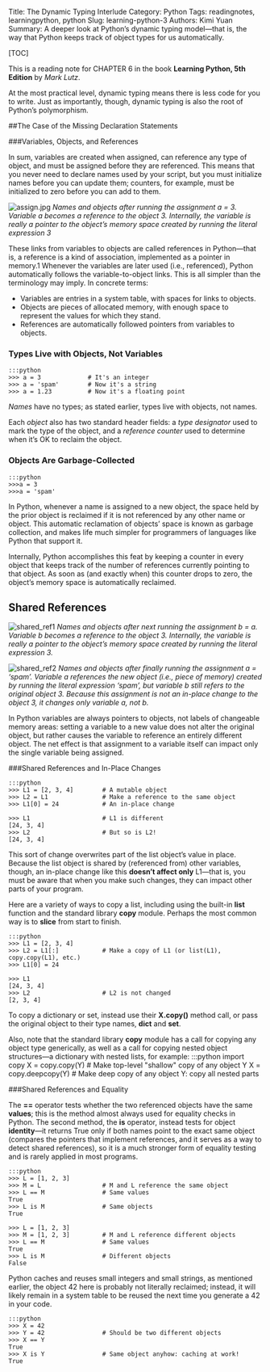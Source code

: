 Title: The Dynamic Typing Interlude
Category: Python
Tags: readingnotes, learningpython, python
Slug: learning-python-3
Authors: Kimi Yuan
Summary: A deeper look at Python’s dynamic typing model—that is, the way that Python keeps track of object types for us automatically.

[TOC]

This is a reading note for CHAPTER 6 in the book **Learning Python, 5th Edition** by *Mark Lutz*.

At the most practical level, dynamic typing means there is less code for you to write. Just as importantly, though, dynamic typing is also the root of Python’s polymorphism.

##The Case of the Missing Declaration Statements

###Variables, Objects, and References

In sum, variables are created when assigned, can reference any type of object, and must be assigned before they are referenced. This means that you never need to declare names used by your script, but you must initialize names before you can update them; counters, for example, must be initialized to zero before you can add to them.

![assign.jpg]({filename}/images/assign.jpg)
*Names and objects after running the assignment a = 3. Variable a becomes a reference to the object 3. Internally, the variable is really a pointer to the object’s memory space created by running the literal expression 3*

These links from variables to objects are called references in Python—that is, a reference is a kind of association, implemented as a pointer in memory.1 Whenever the variables are later used (i.e., referenced), Python automatically follows the variable-to-object links. This is all simpler than the terminology may imply. In concrete terms:
* Variables are entries in a system table, with spaces for links to objects.
* Objects are pieces of allocated memory, with enough space to represent the values for which they stand.
* References are automatically followed pointers from variables to objects.

### Types Live with Objects, Not Variables

    :::python
    >>> a = 3             # It's an integer
    >>> a = 'spam'        # Now it's a string
    >>> a = 1.23          # Now it's a floating point


*Names* have no types; as stated earlier, types live with objects, not names.

Each *object* also has two standard header fields: a *type designator* used to mark the type of the object, and a *reference counter* used to determine when it’s OK to reclaim the object.

### Objects Are Garbage-Collected

    :::python
    >>>a = 3
    >>>a = 'spam'

In Python, whenever a name is assigned to a new object, the space held by the prior object is reclaimed if it is not referenced by any other name or object. This automatic reclamation of objects’ space is known as garbage collection, and makes life much simpler for programmers of languages like Python that support it.

Internally, Python accomplishes this feat by keeping a counter in every object that keeps track of the number of references currently pointing to that object. As soon as (and exactly when) this counter drops to zero, the object’s memory space is automatically reclaimed.

## Shared References

![shared_ref1]({filename}/images/shared_ref1.jpg)
*Names and objects after next running the assignment b = a. Variable b becomes a reference to the object 3. Internally, the variable is really a pointer to the object’s memory space created by running the literal expression 3.*

![shared_ref2]({filename}/images/shared_ref2.jpg)
*Names and objects after finally running the assignment a = ‘spam’. Variable a references the new object (i.e., piece of memory) created by running the literal expression ‘spam’, but variable b still refers to the original object 3. Because this assignment is not an in-place change to the object 3, it changes only variable a, not b.*

In Python variables are always pointers to objects, not labels of changeable memory areas: setting a variable to a new value does not alter the original object, but rather causes the variable to reference an entirely different object. The net effect is that assignment to a variable itself can impact only the single variable being assigned.

###Shared References and In-Place Changes

    :::python
    >>> L1 = [2, 3, 4]        # A mutable object
    >>> L2 = L1               # Make a reference to the same object
    >>> L1[0] = 24            # An in-place change

    >>> L1                    # L1 is different
    [24, 3, 4]
    >>> L2                    # But so is L2!
    [24, 3, 4]

This sort of change overwrites part of the list object’s value in place. Because the list object is shared by (referenced from) other variables, though, an in-place change like this **doesn’t affect only** L1—that is, you must be aware that when you make such changes, they can impact other parts of your program.

Here are a variety of ways to copy a list, including using the built-in **list** function and the standard library **copy** module. Perhaps the most common way is to **slice** from start to finish.

    :::python
    >>> L1 = [2, 3, 4]
    >>> L2 = L1[:]            # Make a copy of L1 (or list(L1), copy.copy(L1), etc.)
    >>> L1[0] = 24

    >>> L1
    [24, 3, 4]
    >>> L2                    # L2 is not changed
    [2, 3, 4]


To copy a dictionary or set, instead use their **X.copy()** method call, or pass the original object to their type names, **dict** and **set**.

Also, note that the standard library **copy** module has a call for copying any object type generically, as well as a call for copying nested object structures—a dictionary with nested lists, for example:
    :::python
    import copy
    X = copy.copy(Y) # Make top-level "shallow" copy of any object Y
    X = copy.deepcopy(Y) # Make deep copy of any object Y: copy all nested parts


###Shared References and Equality

The **==** operator tests whether the two referenced objects have the same **values**; this is the method almost always used for equality checks in Python. The second method, the **is** operator, instead tests for object **identity**—it returns True only if both names point to the exact same object (compares the pointers that implement references, and it serves as a way to detect shared references), so it is a much stronger form of equality testing and is rarely applied in most programs.

    :::python
    >>> L = [1, 2, 3]
    >>> M = L                 # M and L reference the same object
    >>> L == M                # Same values
    True
    >>> L is M                # Same objects
    True

    >>> L = [1, 2, 3]
    >>> M = [1, 2, 3]         # M and L reference different objects
    >>> L == M                # Same values
    True
    >>> L is M                # Different objects
    False

Python caches and reuses small integers and small strings, as mentioned earlier, the object 42 here is probably not literally reclaimed; instead, it will likely remain in a system table to be reused the next time you generate a 42 in your code.


    :::python
    >>> X = 42
    >>> Y = 42                # Should be two different objects
    >>> X == Y
    True
    >>> X is Y                # Same object anyhow: caching at work!
    True
